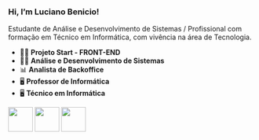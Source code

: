 ### Hi, I’m Luciano Benicio!
Estudante de Análise e Desenvolvimento de Sistemas / Profissional com formação em Técnico em Informática, com vivência na área de Tecnologia.

- 👨‍💻 **Projeto Start - FRONT-END** 
- 👨‍💻 **Análise e Desenvolvimento de Sistemas** 
- 📊 **Analista de Backoffice**
- 🖥 **Professor de Informática**
- 🖥 **Técnico em Informática**

<div display="inline">
<img widhth="50" height="50"  src="https://cdn.jsdelivr.net/gh/devicons/devicon/icons/html5/html5-original-wordmark.svg" />
<img widhth="50" height="50"  src="https://cdn.jsdelivr.net/gh/devicons/devicon/icons/css3/css3-original-wordmark.svg" />
   <img widhth="50" height="50" src="https://cdn.jsdelivr.net/gh/devicons/devicon/icons/javascript/javascript-original.svg"/>

  
           
          
</div>
          
          
          

<!---
Lucianobe/Lucianobe is a ✨ special ✨ repository because its `README.md` (this file) appears on your GitHub profile.
You can click the Preview link to take a look at your changes.
--->

